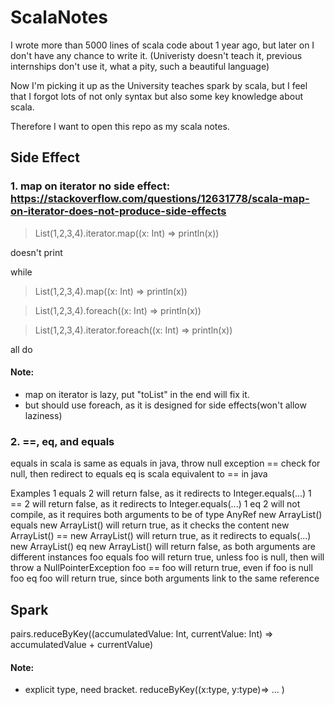 ScalaNotes
====================
I wrote more than 5000 lines of scala code about 1 year ago, but later on I don't have any chance to write it. (Univeristy doesn't teach it, previous internships don't use it, what a pity, such a beautiful language)

Now I'm picking it up as the University teaches spark by scala, but I feel that I forgot lots of not only syntax but also some key knowledge about scala.

Therefore I want to open this repo as my scala notes.



Side Effect
---------------------

### 1. map on iterator no side effect: https://stackoverflow.com/questions/12631778/scala-map-on-iterator-does-not-produce-side-effects

> List(1,2,3,4).iterator.map((x: Int) => println(x))

doesn't print

while

> List(1,2,3,4).map((x: Int) => println(x)) 

> List(1,2,3,4).foreach((x: Int) => println(x))

> List(1,2,3,4).iterator.foreach((x: Int) => println(x))

all do
#### Note:

- map on iterator is lazy, put "toList" in the end will fix it.
- but should use foreach, as it is designed for side effects(won't allow laziness)

### 2.   ==, eq, and equals
equals in scala is same as equals in java, throw null exception 
== check for null, then redirect to equals
eq is scala equivalent to == in java

Examples
1 equals 2 will return false, as it redirects to Integer.equals(...)
1 == 2 will return false, as it redirects to Integer.equals(...)
1 eq 2 will not compile, as it requires both arguments to be of type AnyRef
new ArrayList() equals new ArrayList() will return true, as it checks the content
new ArrayList() == new ArrayList() will return true, as it redirects to equals(...)
new ArrayList() eq new ArrayList() will return false, as both arguments are different instances
foo equals foo will return true, unless foo is null, then will throw a NullPointerException
foo == foo will return true, even if foo is null
foo eq foo will return true, since both arguments link to the same reference 


Spark
---------------------
pairs.reduceByKey((accumulatedValue: Int, currentValue: Int) => accumulatedValue + currentValue)
#### Note:
- explicit type, need bracket. reduceByKey((x:type, y:type)=> ... )
